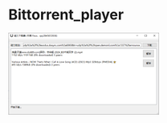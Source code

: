 # Bittorrent_player
<img src="https://github.com/Yeux-code/Bittorrent_player/blob/master/QtWidgetsApplication1/%E7%A3%81%E5%8A%9B%E4%B8%8B%E8%BD%BD%E5%99%A8.png" alt="示例图片" width="300">
